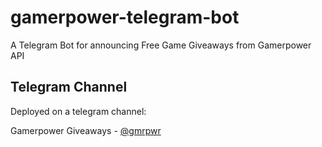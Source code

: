 # gamerpower-telegram-bot
A Telegram Bot for announcing Free Game Giveaways from Gamerpower API 

## Telegram Channel

Deployed on a telegram channel:

Gamerpower Giveaways - [@gmrpwr](https://t.me/gmrpwr)
